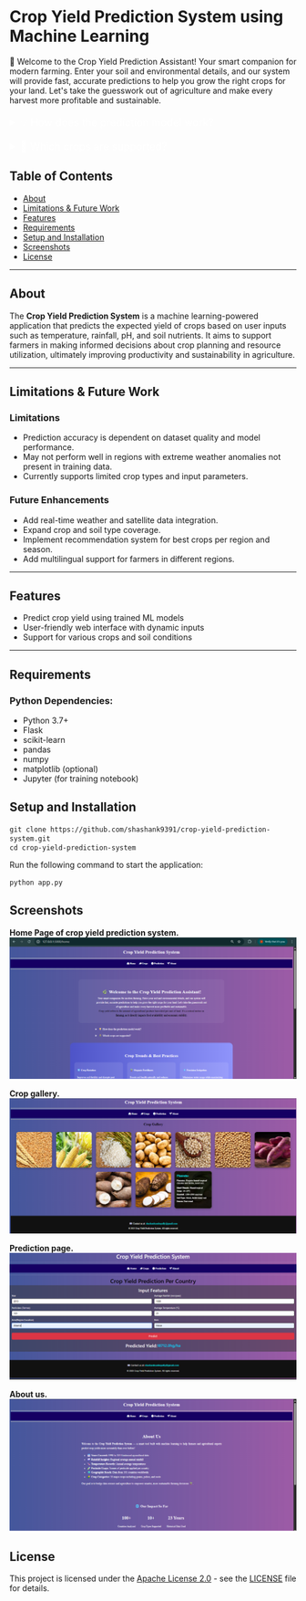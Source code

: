 # Crop Yield Prediction System using Machine Learning 

 🌿 Welcome to the Crop Yield Prediction Assistant!
Your smart companion for modern farming. Enter your soil and environmental details, and our system will
            provide fast, accurate predictions to help you grow the right crops for your land. Let's take the guesswork
            out
            of agriculture and make every harvest more profitable and sustainable.
<details style="max-width: 800px; margin: 20px auto; color: white;">
        <summary style="font-size: 18px; cursor: pointer;">💡 How does the prediction model work?</summary>
        <p style="margin-top: 10px;">It uses a machine learning algorithm trained on historical data including rainfall,
            temperature, pesticides, etc., to forecast likely yield output.</p>
    </details>
 <details style="max-width: 800px; margin: 10px auto; color: white;">
        <summary style="font-size: 18px; cursor: pointer;">🌾 Which crops are supported?</summary>
        <p style="margin-top: 10px;">Currently, the system supports 10 major crops like wheat, rice, maize, pulses, and
            more.</p>
    </details>


## Table of Contents

- [About](#about)
- [Limitations & Future Work](#limitations--future-work)
- [Features](#features)
- [Requirements](#requirements)
- [Setup and Installation](#setup-and-installation)
- [Screenshots](#screenshots)
- [License](#license)

---

## About

The **Crop Yield Prediction System** is a machine learning-powered application that predicts the expected yield of crops based on user inputs such as temperature, rainfall, pH, and soil nutrients. It aims to support farmers in making informed decisions about crop planning and resource utilization, ultimately improving productivity and sustainability in agriculture.

---

## Limitations & Future Work

### Limitations
- Prediction accuracy is dependent on dataset quality and model performance.
- May not perform well in regions with extreme weather anomalies not present in training data.
- Currently supports limited crop types and input parameters.

### Future Enhancements
- Add real-time weather and satellite data integration.
- Expand crop and soil type coverage.
- Implement recommendation system for best crops per region and season.
- Add multilingual support for farmers in different regions.

---

## Features

- Predict crop yield using trained ML models
- User-friendly web interface with dynamic inputs
- Support for various crops and soil conditions


---

## Requirements

### Python Dependencies:
- Python 3.7+
- Flask
- scikit-learn
- pandas
- numpy
- matplotlib (optional)
- Jupyter (for training notebook)

## Setup and Installation

```shell
git clone https://github.com/shashank9391/crop-yield-prediction-system.git
cd crop-yield-prediction-system
```
Run the following command to start the application:
```shell
python app.py
```
## Screenshots

**Home Page of crop yield prediction system.**
![Home Page](screenshots/home.png)


**Crop gallery.**
![crop](screenshots/gallery.png)

**Prediction page.**
![prediction](screenshots/prediction.png)

**About us.**
![About](screenshots/about.png)
## License

This project is licensed under the [Apache License 2.0](LICENSE) - see the [LICENSE](LICENSE) file for details.
